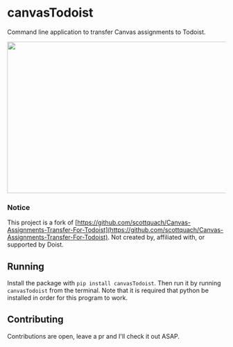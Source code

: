 # canvasTodoist
Command line application to transfer Canvas assignments to Todoist.
<center><img src="/demo.gif" width="600" height="350"/></center>


### Notice
This project is a fork of [https://github.com/scottquach/Canvas-Assignments-Transfer-For-Todoist](https://github.com/scottquach/Canvas-Assignments-Transfer-For-Todoist).
Not created by, affiliated with, or supported by Doist.

## Running
Install the package with `pip install canvasTodoist`. Then run it by running `canvasTodoist` from the terminal. Note that it is required that python be installed in order for this program to work.

## Contributing
Contributions are open, leave a pr and I'll check it out ASAP.
